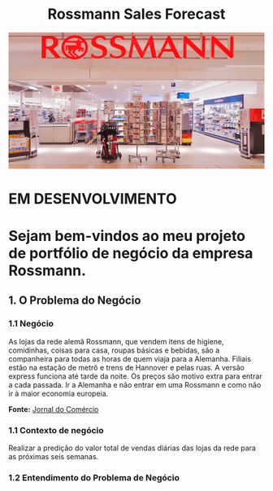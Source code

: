  <h1 align="center"> Rossmann Sales Forecast </h1>

![Getting Started](./img/rossmann_shop_foto_stralsund.jpg)

# EM DESENVOLVIMENTO

# Sejam bem-vindos ao meu projeto de portfólio de negócio da empresa Rossmann.


## 1. O Problema do Negócio

### 1.1 Negócio

As lojas da rede alemã Rossmann, que vendem itens de higiene, comidinhas, coisas para casa, roupas básicas e bebidas, são a companheira para todas as horas de quem viaja para a Alemanha. Filiais estão na estação de metrô e trens de Hannover e pelas ruas. A versão express funciona até tarde da noite. Os preços são motivo extra para entrar a cada passada. Ir a Alemanha e não entrar em uma Rossmann e como não ir à maior economia europeia.

**Fonte:** [ Jornal do Comércio ](https://www.jornaldocomercio.com/_conteudo/especiais/hannover_messe_2019/2019/04/678068-dicas-de-hannover.html)

### 1.1 Contexto de negócio

Realizar a predição do valor total de vendas diárias das lojas da rede para as próximas seis semanas.

### 1.2 Entendimento do Problema de Negócio

